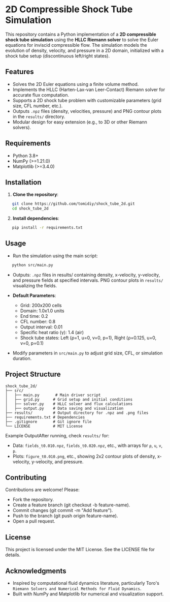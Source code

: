 # 2D Compressible Shock Tube Simulation

This repository contains a Python implementation of a **2D compressible shock tube simulation** using the **HLLC Riemann solver** to solve the Euler equations for inviscid compressible flow.
The simulation models the evolution of density, velocity, and pressure in a 2D domain, initialized with a shock tube setup (discontinuous left/right states).

## Features
- Solves the 2D Euler equations using a finite volume method.
- Implements the HLLC (Harten-Lax-van Leer-Contact) Riemann solver for accurate flux computation.
- Supports a 2D shock tube problem with customizable parameters (grid size, CFL number, etc.).
- Outputs `.npz` files (density, velocities, pressure) and PNG contour plots in the `results/` directory.
- Modular design for easy extension (e.g., to 3D or other Riemann solvers).

## Requirements
- Python 3.8+
- NumPy (>=1.21.0)
- Matplotlib (>=3.4.0)

## Installation
1. **Clone the repository**:
```bash
   git clone https://github.com/tomidiy/shock_tube_2d.git
   cd shock_tube_2d
```

2. **Install dependencies**:
```bash
   pip install -r requirements.txt
```

## Usage
- Run the simulation using the main script:
```bash
   python src/main.py
```
- Outputs: `.npz` files in results/ containing density, x-velocity, y-velocity, and pressure fields at specified intervals.
  PNG contour plots in `results/` visualizing the fields.

- **Default Parameters**:
  - Grid: 200x200 cells
  - Domain: 1.0x1.0 units
  - End time: 0.2
  - CFL number: 0.8
  - Output interval: 0.01
  - Specific heat ratio (γ): 1.4 (air)
  - Shock tube states: Left (ρ=1, u=0, v=0, p=1), Right (ρ=0.125, u=0, v=0, p=0.1)
- Modify parameters in `src/main.py` to adjust grid size, CFL, or simulation duration.



## Project Structure
```
shock_tube_2d/
├── src/
│   ├── main.py       # Main driver script
│   ├── grid.py      # Grid setup and initial conditions
│   ├── solver.py    # HLLC solver and flux calculations
│   ├── output.py    # Data saving and visualization
├── results/         # Output directory for .npz and .png files
├── requirements.txt # Dependencies
├── .gitignore       # Git ignore file
└── LICENSE          # MIT License
```

Example OutputAfter running, check `results/` for: 
- Data: `fields_t0.010.npz`, `fields_t0.020.npz`, etc., with arrays for `ρ`, `u`, `v`, `p`.
- Plots: `figure_t0.010.png`, etc., showing 2x2 contour plots of density, x-velocity, y-velocity, and pressure.

## Contributing
Contributions are welcome! Please:
- Fork the repository.
- Create a feature branch (git checkout -b feature-name).
- Commit changes (git commit -m "Add feature").
- Push to the branch (git push origin feature-name).
- Open a pull request.

## License
This project is licensed under the MIT License. See the LICENSE file for details.

## Acknowledgments
- Inspired by computational fluid dynamics literature, particularly Toro's `Riemann Solvers and Numerical Methods for Fluid Dynamics`.
- Built with NumPy and Matplotlib for numerical and visualization support.





